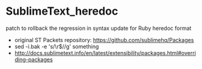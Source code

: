# SublimeText_heredoc
patch to rollback the regression in syntax update for Ruby heredoc format

- original ST Packets repository: https://github.com/sublimehq/Packages
- sed -i.bak -e 's/\r$//g' something
- http://docs.sublimetext.info/en/latest/extensibility/packages.html#overriding-packages